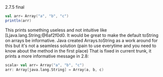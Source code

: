 2.7.5 final
```scala
val arr= Array("a", "b", "c")
println(arr)
```

This prints something useless and not intuitive like [Ljava.lang.String;@6af2f0d0.
It would be great to make the default toString on arrays be informative.
Java created Arrays.toString as a work around for this but it's not a seamless solution (pain to use everytime and you need to know about the method in the first place)
That is fixed in current trunk, it prints a more informative message in 2.8:
```scala
scala> val arr= Array("a", "b", "c")
arr: Array[java.lang.String] = Array(a, b, c)
```
